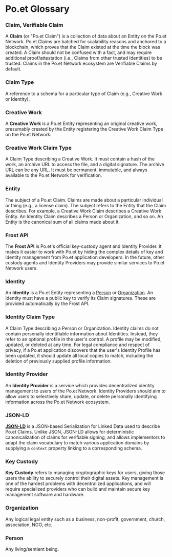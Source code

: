 # Po.et Glossary

### Claim, Verifiable Claim
A **Claim** (or "Po.et Claim") is a collection of data about an Entity on the Po.et Network. Po.et Claims are batched for scalability reasons and anchored to a blockchain, which proves that the Claim existed at the time the block was created. A Claim should not be confused with a fact, and may require additional proof/attestation (i.e., Claims from other trusted Identities) to be trusted. Claims in the Po.et Network ecosystem are Verifiable Claims by default.

### Claim Type
A reference to a schema for a particular type of Claim (e.g., Creative Work or Identity).

### Creative Work
A **Creative Work** is a Po.et Entity representing an original creative work, presumably created by the Entity registering the Creative Work Claim Type on the Po.et Network.

### Creative Work Claim Type
A Claim Type describing a Creative Work. It must contain a hash of the work, an archive URL to access the file, and a digital signature. The archive URL can be any URL. It must be permanent, immutable, and always available to the Po.et Network for verification.

### Entity
The subject of a Po.et Claim. Claims are made about a particular individual or thing (e.g., a license claim). The subject refers to the Entity that the Claim describes. For example, a Creative Work Claim describes a Creative Work Entity. An Identity Claim describes a Person or Organization, and so on. An Entity is the canonical sum of all claims made about it.

### Frost API
The **Frost API** is Po.et's official key-custody agent and Identity Provider. It makes it easier to work with Po.et by hiding the complex details of key and identity management from Po.et application developers. In the future, other custody agents and Identity Providers may provide similar services to Po.et Network users.

### Identity
An **Identity** is a Po.et Entity representing a [Person](https://schema.org/Person) or [Organization](https://schema.org/Organization). An Identity must have a public key to verify its Claim signatures. These are provided automatically by the Frost API.

### Identity Claim Type
A Claim Type describing a Person or Organization. Identity claims do not contain personally identifiable information about Identities. Instead, they refer to an optional profile in the user's control. A profile may be modified, updated, or deleted at any time. For legal compliance and respect of privacy, if a Po.et application discovers that the user's Identity Profile has been updated, it should update all local copies to match, including the deletion of previously supplied profile information.

### Identity Provider
An **Identity Provider** is a service which provides decentralized identity management to users of the Po.et Network. Identity Providers should aim to allow users to selectively share, update, or delete personally identifying information across the Po.et Network ecosystem.

### JSON-LD
**[JSON-LD](https://www.w3.org/TR/json-ld/)** is a JSON-based Serialization for Linked Data used to describe Po.et Claims. Unlike JSON, JSON-LD allows for deterministic canonicalization of claims for verifiable signing, and allows implementors to adapt the claim vocabulary to match various application domains by supplying a `context` property linking to a corresponding schema.

### Key Custody
**Key Custody** refers to managing cryptographic keys for users, giving those users the ability to securely control their digital assets. Key management is one of the hardest problems with decentralized applications, and will require specialized providers who can build and maintain secure key management software and hardware. 

### Organization
Any logical legal entity such as a business, non-profit, government, church, association, NGO, etc.

### Person
Any living/sentient being.
